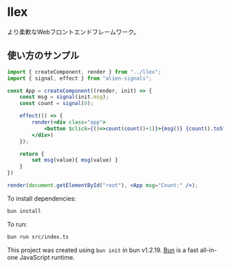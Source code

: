 # llex
より柔軟なWebフロントエンドフレームワーク。

## 使い方のサンプル
```jsx
import { createComponent, render } from "../llex";
import { signal, effect } from "alien-signals";

const App = createComponent((render, init) => {
    const msg = signal(init.msg);
    const count = signal(0);

    effect(() => {
        render(<div class="app">
            <button $click={()=>count(count()+1)}>{msg()} {count().toString()}</button>
        </div>)
    });

    return {
        set msg(value){ msg(value) }
    }
})

render(document.getElementById("root"), <App msg="Count:" />);

```

To install dependencies:

```bash
bun install
```

To run:

```bash
bun run src/index.ts
```

This project was created using `bun init` in bun v1.2.19. [Bun](https://bun.com) is a fast all-in-one JavaScript runtime.
